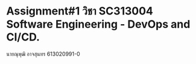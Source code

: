 # Assignment#1 วิชา SC313004 Software Engineering - DevOps and CI/CD.
นายณุพุฒิ อาจสุนทร 613020991-0

